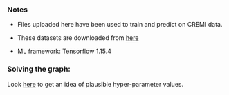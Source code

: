 ### Notes
- Files uploaded here have been used to train and predict on CREMI data.

- These datasets are downloaded from [here](https://github.com/nilsec/micron_data)
- ML framework: Tensorflow 1.15.4

### Solving the graph:
Look [here](https://github.com/nilsec/cosem_experiments/blob/master/full_cell/hela_2/04_solve/setup_t0_p10_g0_s0/solve_config.ini) to get an idea of plausible hyper-parameter values.

